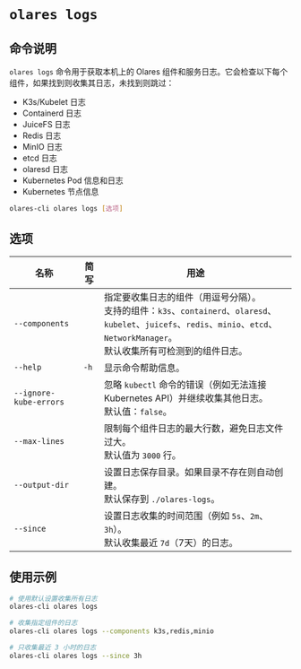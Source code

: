 # `olares logs`

## 命令说明
`olares logs` 命令用于获取本机上的 Olares 组件和服务日志。它会检查以下每个组件，如果找到则收集其日志，未找到则跳过：

* K3s/Kubelet 日志
* Containerd 日志
* JuiceFS 日志
* Redis 日志
* MinIO 日志
* etcd 日志
* olaresd 日志
* Kubernetes Pod 信息和日志
* Kubernetes 节点信息

```bash
olares-cli olares logs [选项]
```

## 选项

| 名称	                    | 简写   | 用途                                                                                                                                           |
|------------------------|------|----------------------------------------------------------------------------------------------------------------------------------------------|
| `--components`         |      | 指定要收集日志的组件（用逗号分隔）。<br/>支持的组件：`k3s`、`containerd`、`olaresd`、`kubelet`、`juicefs`、`redis`、`minio`、`etcd`、`NetworkManager`。<br/> 默认收集所有可检测到的组件日志。 |
| `--help`               | `-h` | 显示命令帮助信息。                                                                                                                                    |
| `--ignore-kube-errors` |      | 忽略 `kubectl` 命令的错误（例如无法连接 Kubernetes API）并继续收集其他日志。<br/>默认值：`false`。                                                                                           |
| `--max-lines`          |      | 限制每个组件日志的最大行数，避免日志文件过大。<br/> 默认值为 `3000` 行。                                                                                                  |
| `--output-dir`         |      | 设置日志保存目录。如果目录不存在则自动创建。<br/> 默认保存到 `./olares-logs`。                                                                                           |
| `--since`              |      | 设置日志收集的时间范围（例如 `5s`、`2m`、`3h`）。<br/> 默认收集最近 `7d`（7天）的日志。                                                                                     |

## 使用示例
```bash
# 使用默认设置收集所有日志
olares-cli olares logs

# 收集指定组件的日志
olares-cli olares logs --components k3s,redis,minio

# 只收集最近 3 小时的日志
olares-cli olares logs --since 3h
```